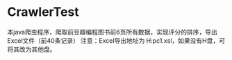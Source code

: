 # CrawlerTest
本java爬虫程序，爬取前豆瓣编程图书前6页所有数据，实现评分的排序，导出Excel文件（前40条记录）
注意：Excel导出地址为  H:pc1.xsl，如果没有H盘，可将其改为其他盘。
